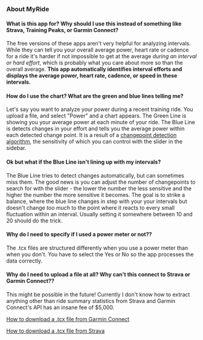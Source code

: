 ### **About MyRide**

#### **What is this app for? Why should I use this instead of something like Strava, Training Peaks, or Garmin Connect?**  
The free versions of these apps aren't very helpful for analyzing intervals. While they can tell you your overall average power, heart rate or cadence for a ride it's harder if not impossible to get at the average *during an interval or hard effort*, which is probably what you care about more so than the overall average. **This app automatically identifies interval efforts and displays the average power, heart rate, cadence, or speed in these intervals.**
<br>  

#### **How do I use the chart? What are the green and blue lines telling me?**  
Let's say you want to analyze your power during a recent training ride. You upload a file, and select "Power" and a chart appears. The Green Line is showing you your average power at each minute of your ride. The Blue Line is detects changes in your effort and tells you the average power within each detected change point. It is a result of a [changepoint detection algorithm](http://members.cbio.mines-paristech.fr/~thocking/change-tutorial/RK-CptWorkshop.html), the sensitivity of which you can control with the slider in the sidebar.
<br>  

#### **Ok but what if the Blue Line isn't lining up with my intervals?**
The Blue Line tries to detect changes automatically, but can sometimes miss them. The good news is you can adjust the number of changepoints to search for with the slider - the lower the number the less sensitive and the higher the number the more sensitive it becomes. The goal is to strike a balance, where the blue line changes in step with your your intervals but doesn't change *too much* to the point where it reacts to every small fluctuation within an interval. Usually setting it somewhere between 10 and 20 should do the trick.
<br>  

#### **Why do I need to specify if I used a power meter or not??**
The .tcx files are structured differently when you use a power meter than when you don't. You have to select the Yes or No so the app processes the data correctly. 
<br>  

#### **Why do I need to upload a file at all? Why can't this connect to Strava or Garmin Connect??**
This might be possible in the future! Currently I don't know how to extract anything other than ride summary statistics from Strava and Garmin Connect's API has an insane fee of $5,000.

[How to download a .tcx file from Garmin Connect](https://support.strava.com/hc/en-us/articles/216917807-Exporting-files-from-Garmin-Connect)

[How to download a .tcx file from Strava](https://support.strava.com/hc/en-us/articles/216918437-Exporting-your-Data-and-Bulk-Export#TCX)
